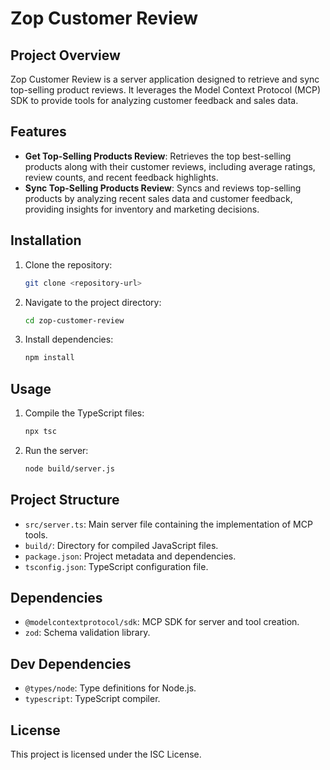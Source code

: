 # Zop Customer Review

## Project Overview
Zop Customer Review is a server application designed to retrieve and sync top-selling product reviews. It leverages the Model Context Protocol (MCP) SDK to provide tools for analyzing customer feedback and sales data.

## Features
- **Get Top-Selling Products Review**: Retrieves the top best-selling products along with their customer reviews, including average ratings, review counts, and recent feedback highlights.
- **Sync Top-Selling Products Review**: Syncs and reviews top-selling products by analyzing recent sales data and customer feedback, providing insights for inventory and marketing decisions.

## Installation
1. Clone the repository:
   ```bash
   git clone <repository-url>
   ```
2. Navigate to the project directory:
   ```bash
   cd zop-customer-review
   ```
3. Install dependencies:
   ```bash
   npm install
   ```

## Usage
1. Compile the TypeScript files:
   ```bash
   npx tsc
   ```
2. Run the server:
   ```bash
   node build/server.js
   ```

## Project Structure
- `src/server.ts`: Main server file containing the implementation of MCP tools.
- `build/`: Directory for compiled JavaScript files.
- `package.json`: Project metadata and dependencies.
- `tsconfig.json`: TypeScript configuration file.

## Dependencies
- `@modelcontextprotocol/sdk`: MCP SDK for server and tool creation.
- `zod`: Schema validation library.

## Dev Dependencies
- `@types/node`: Type definitions for Node.js.
- `typescript`: TypeScript compiler.

## License
This project is licensed under the ISC License.
